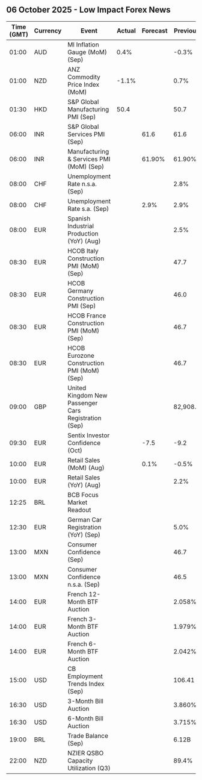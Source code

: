 ## 06 October 2025 - Low Impact Forex News

| Time (GMT) | Currency | Event | Actual | Forecast | Previous |
|------|----------|-------|--------|----------|----------|
| 01:00 | AUD | MI Inflation Gauge (MoM) (Sep) | 0.4% |  | -0.3% |
| 01:00 | NZD | ANZ Commodity Price Index (MoM) | -1.1% |  | 0.7% |
| 01:30 | HKD | S&P Global Manufacturing PMI (Sep) | 50.4 |  | 50.7 |
| 06:00 | INR | S&P Global Services PMI (Sep) |  | 61.6 | 61.6 |
| 06:00 | INR | Manufacturing & Services PMI (MoM) (Sep) |  | 61.90% | 61.90% |
| 08:00 | CHF | Unemployment Rate n.s.a. (Sep) |  |  | 2.8% |
| 08:00 | CHF | Unemployment Rate s.a. (Sep) |  | 2.9% | 2.9% |
| 08:00 | EUR | Spanish Industrial Production (YoY) (Aug) |  |  | 2.5% |
| 08:30 | EUR | HCOB Italy Construction PMI (MoM) (Sep) |  |  | 47.7 |
| 08:30 | EUR | HCOB Germany Construction PMI (Sep) |  |  | 46.0 |
| 08:30 | EUR | HCOB France Construction PMI (MoM) (Sep) |  |  | 46.7 |
| 08:30 | EUR | HCOB Eurozone Construction PMI (MoM) (Sep) |  |  | 46.7 |
| 09:00 | GBP | United Kingdom New Passenger Cars Registration (Sep) |  |  | 82,908.0 |
| 09:30 | EUR | Sentix Investor Confidence (Oct) |  | -7.5 | -9.2 |
| 10:00 | EUR | Retail Sales (MoM) (Aug) |  | 0.1% | -0.5% |
| 10:00 | EUR | Retail Sales (YoY) (Aug) |  |  | 2.2% |
| 12:25 | BRL | BCB Focus Market Readout |  |  |  |
| 12:30 | EUR | German Car Registration (YoY) (Sep) |  |  | 5.0% |
| 13:00 | MXN | Consumer Confidence (Sep) |  |  | 46.7 |
| 13:00 | MXN | Consumer Confidence n.s.a. (Sep) |  |  | 46.5 |
| 14:00 | EUR | French 12-Month BTF Auction |  |  | 2.058% |
| 14:00 | EUR | French 3-Month BTF Auction |  |  | 1.979% |
| 14:00 | EUR | French 6-Month BTF Auction |  |  | 2.042% |
| 15:00 | USD | CB Employment Trends Index (Sep) |  |  | 106.41 |
| 16:30 | USD | 3-Month Bill Auction |  |  | 3.860% |
| 16:30 | USD | 6-Month Bill Auction |  |  | 3.715% |
| 19:00 | BRL | Trade Balance (Sep) |  |  | 6.12B |
| 22:00 | NZD | NZIER QSBO Capacity Utilization (Q3) |  |  | 89.4% |
